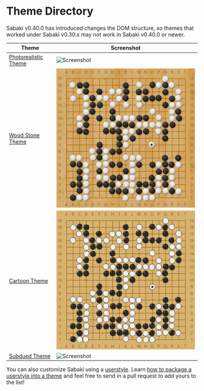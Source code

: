 # Theme Directory

Sabaki v0.40.0 has introduced changes the DOM structure, so themes that worked under Sabaki v0.30.x may not work in Sabaki v0.40.0 or newer.

| Theme | Screenshot |
| ----- | ---------- |
| [Photorealistic Theme](https://github.com/SabakiHQ/theme-photorealistic) | ![Screenshot](https://github.com/SabakiHQ/theme-photorealistic/raw/master/screenshot.png) |
| [Wood Stone Theme](https://github.com/geovens/Sabaki-Theme#wood-stone) | ![Screenshot](https://github.com/geovens/sabaki-theme/raw/master/woodstone/screenshot.jpg) |
| [Cartoon Theme](https://github.com/geovens/Sabaki-Theme#cartoon) | ![Screenshot](https://github.com/geovens/sabaki-theme/raw/master/cartoon/screenshot.jpg) |
| [Subdued Theme](https://github.com/fohristiwhirl/sabaki_subdued_theme_40) | ![Screenshot](https://user-images.githubusercontent.com/16438795/47953994-c773e480-df7c-11e8-87d9-002d833cca18.png)

You can also customize Sabaki using a [userstyle](userstyle-tutorial.md). Learn [how to package a userstyle into a theme](create-themes.md) and feel free to send in a pull request to add yours to the list!
